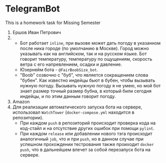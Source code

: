 # TelegramBot
This is a homework task for Missing Semester

1. Ершов Иван Петрович
2. * Бот работает `inline`, при вызове может дать погоду в указанном после ника городе (по умолчанию в Москве). Город можно указывать как на английском, так и на русском языке. Бот говорит температуру, температуру по ощущениям, скорость ветра с его напревлением, осадки и давление.
   * Юзернейм бота - `@FairBoobSize_bot`.
   * "Boob" созвочно с "буб", что является сокращением слова "бубен". Как известно индейцы бьют в бубен, чтобы вызывать нужную погоду. Вызывать нужную погоду я не       умею, но мой бот знает размер точный размер бубна, в который били сегодня индейцы, и по этим данным говорит погоду.
3. Amazon
4. Для реализации автоматического запуска бота на сервере, использовал `WatchTower` (`docker-compose.yml` находится в репозитории). 
   - При каждом `push` в репозиторий происходит проверка кода на код-стайл и на отсутствие других ошибок при помощи `pylint`. 
   - При каждом `release` или добавлении нового тэга происходит аналогичный `job`, что и при `push`, но в данном случае при успешном прохождении тестрования также проиходит `docker push`, что в дальнейшем влечет за собой перезапуск бота на сервере.
